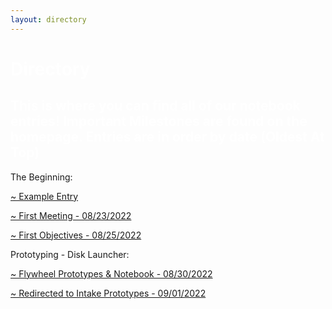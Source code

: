 ```yaml
---
layout: directory
---
```


<h1> <span style="color:white">Directory</span> </h1>
<h2 style="color:white"> This is where you can find all of our notebook entries! Important Milestones are found on the homepage. Entries are in order by date (Oldest At Top) </h2>
<p>The Beginning:</p>
<a href="Entries/EntryExample">~ Example Entry </a>
<p> </p>
<a href="Entries/08-23-2022">~ First Meeting - 08/23/2022 </a>
<p> </p>
<a href="Entries/08-25-2022">~ First Objectives - 08/25/2022 </a>
<p> </p>
<p>Prototyping - Disk Launcher:</p>
<a href="Entries/08-30-2022">~ Flywheel Prototypes & Notebook - 08/30/2022 </a>
<p> </p>
<a href="Entries/09-01-2022">~ Redirected to Intake Prototypes - 09/01/2022 </a>
<p> </p>


